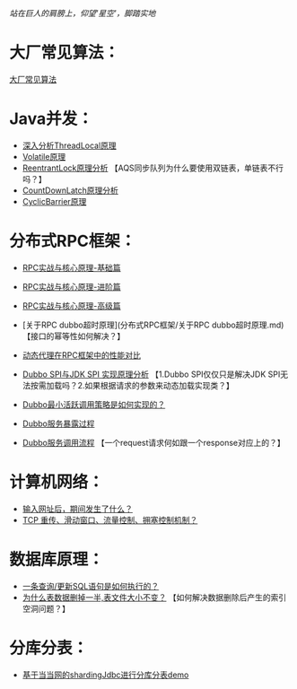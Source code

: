  _站在巨人的肩膀上，仰望'星空'，脚踏实地_

# 大厂常见算法： 

[大厂常见算法](大厂常见算法/leetcode算法.md)

# Java并发：
- [深入分析ThreadLocal原理](Java并发/深入分析ThreadLocal原理.md)
- [Volatile原理](Java并发/Volatile原理.md)
- [ReentrantLock原理分析](Java并发/ReentrantLock原理分析.md)
  【AQS同步队列为什么要使用双链表，单链表不行吗？】
- [CountDownLatch原理分析](Java并发/CountDownLatch原理分析.md)
- [CyclicBarrier原理](Java并发/CyclicBarrier原理.md)




# 分布式RPC框架： 
- [RPC实战与核心原理-基础篇](分布式RPC框架/RPC实战与核心原理-基础篇.md)
- [RPC实战与核心原理-进阶篇](分布式RPC框架/RPC实战与核心原理-进阶篇.md)
- [RPC实战与核心原理-高级篇](分布式RPC框架/RPC实战与核心原理-高级篇.md)


- [关于RPC dubbo超时原理](分布式RPC框架/关于RPC dubbo超时原理.md)
  【接口的幂等性如何解决？】
- [动态代理在RPC框架中的性能对比](分布式RPC框架/动态代理在RPC框架中的性能对比.md)
- [Dubbo SPI与JDK SPI 实现原理分析](分布式RPC框架/Dubbo%SPI与JDK%SPI%实现原理分析.md)
  【1.Dubbo SPI仅仅只是解决JDK SPI无法按需加载吗？2.如果根据请求的参数来动态加载实现类？】
- [Dubbo最小活跃调用策略是如何实现的？](分布式RPC框架/Dubbo最小活跃调用策略是如何实现的.md)
- [Dubbo服务暴露过程](分布式RPC框架/Dubbo服务暴露过程.md)
- [Dubbo服务调用流程](分布式RPC框架/Dubbo服务调用流程.md)
 【一个request请求何如跟一个response对应上的？】

# 计算机网络： 
- [输入网址后，期间发生了什么？](计算机网络/输入网址后，期间发生了什么.md)
- [TCP 重传、滑动窗口、流量控制、拥塞控制机制？](计算机网络/TCP%20重传、滑动窗口、流量控制、拥塞控制机制.md)

# 数据库原理： 
- [一条查询/更新SQL语句是如何执行的？](数据库原理/一条SQL查询或更新语句是如何执行的.md)
- [为什么表数据删掉一半,表文件大小不变？](数据库原理/为什么表数据删掉一半,表文件大小不变？.md)
  【如何解决数据删除后产生的索引空洞问题？】





# 分库分表： 
- [基于当当网的shardingJdbc进行分库分表demo](分库分表/基于当当网的shardingJdbc进行分库分表.md)






